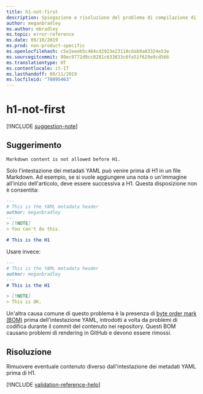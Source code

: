 ```yaml
---
title: h1-not-first
description: Spiegazione e risoluzione del problema di compilazione di Docs h1-not-first
author: meganbradley
ms.author: mbradley
ms.topic: error-reference
ms.date: 09/10/2019
ms.prod: non-product-specific
ms.openlocfilehash: c5e2eeeb5c464cd2923e23110cdab9a83324e53e
ms.sourcegitcommit: 89ec9772d9cc8281c633833c6fa51f629e9cd566
ms.translationtype: HT
ms.contentlocale: it-IT
ms.lasthandoff: 09/11/2019
ms.locfileid: "70895463"
---
```

# <a name="h1-not-first"></a>h1-not-first

[!INCLUDE [suggestion-note](includes/suggestion-note.md)]

## <a name="suggestion"></a>Suggerimento

`Markdown content is not allowed before H1.`

Solo l'intestazione dei metadati YAML può venire prima di H1 in un file Markdown. Ad esempio, se si vuole aggiungere una nota o un'immagine all'inizio dell'articolo, deve essere successiva a H1. Questa disposizione non è consentita:

```markdown
---
# This is the YAML metadata header
author: meganbradley
---
> [!NOTE]
> You can't do this.

# This is the H1
```

Usare invece:

```markdown
---
# This is the YAML metadata header
author: meganbradley
---
# This is the H1

> [!NOTE]
> This is OK.
```

Un'altra causa comune di questo problema è la presenza di [byte order mark (BOM)](http://www.websina.com/bugzero/kb/unicode-bom.html) prima dell'intestazione YAML, introdotti a volta da problemi di codifica durante il commit del contenuto nei repository. Questi BOM causano problemi di rendering in GitHub e devono essere rimossi.

## <a name="resolution"></a>Risoluzione

Rimuovere eventuale contenuto diverso dall'intestazione dei metadati YAML prima di H1.

<!--make sure to add this file to your includes folder and verify the path-->
[!INCLUDE [validation-reference-help](includes/validation-reference-help.md)]
